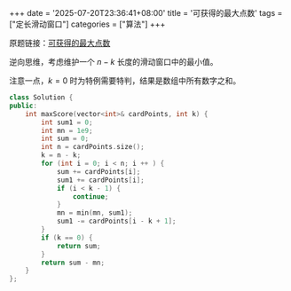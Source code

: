 +++
date = '2025-07-20T23:36:41+08:00'
title = '可获得的最大点数'
tags = ["定长滑动窗口"]
categories = ["算法"]
+++

原题链接：[可获得的最大点数](https://leetcode.cn/problems/maximum-points-you-can-obtain-from-cards/)

逆向思维，考虑维护一个 $n - k$ 长度的滑动窗口中的最小值。

注意一点，$k=0$ 时为特例需要特判，结果是数组中所有数字之和。

```cpp
class Solution {
public:
    int maxScore(vector<int>& cardPoints, int k) {
        int sum1 = 0;
        int mn = 1e9;
        int sum = 0;
        int n = cardPoints.size();
        k = n - k;
        for (int i = 0; i < n; i ++ ) {
            sum += cardPoints[i];
            sum1 += cardPoints[i];
            if (i < k - 1) {
                continue;
            }
            mn = min(mn, sum1);
            sum1 -= cardPoints[i - k + 1];
        }
        if (k == 0) {
            return sum;
        }
        return sum - mn;
    }
};
```
